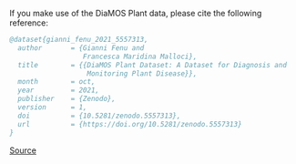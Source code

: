 If you make use of the DiaMOS Plant data, please cite the following reference:

```bibtex
@dataset{gianni_fenu_2021_5557313,
  author       = {Gianni Fenu and
                  Francesca Maridina Malloci},
  title        = {{DiaMOS Plant Dataset: A Dataset for Diagnosis and
                   Monitoring Plant Disease}},
  month        = oct,
  year         = 2021,
  publisher    = {Zenodo},
  version      = 1,
  doi          = {10.5281/zenodo.5557313},
  url          = {https://doi.org/10.5281/zenodo.5557313}
}
```

[Source](https://zenodo.org/records/5557313/export/hx)

